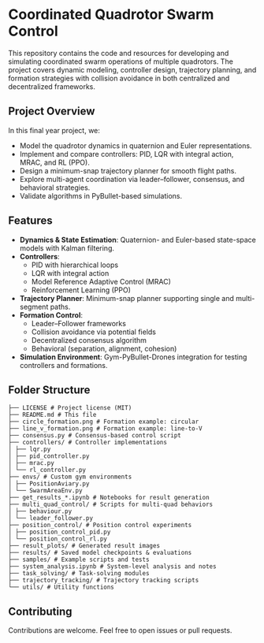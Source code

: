 # Coordinated Quadrotor Swarm Control

This repository contains the code and resources for developing and simulating coordinated swarm operations of multiple quadrotors. The project covers dynamic modeling, controller design, trajectory planning, and formation strategies with collision avoidance in both centralized and decentralized frameworks.

## Project Overview

In this final year project, we:

- Model the quadrotor dynamics in quaternion and Euler representations.
- Implement and compare controllers: PID, LQR with integral action, MRAC, and RL (PPO).
- Design a minimum-snap trajectory planner for smooth flight paths.
- Explore multi-agent coordination via leader–follower, consensus, and behavioral strategies.
- Validate algorithms in PyBullet-based simulations.

## Features

- **Dynamics & State Estimation**: Quaternion- and Euler-based state-space models with Kalman filtering.
- **Controllers**:
  - PID with hierarchical loops
  - LQR with integral action
  - Model Reference Adaptive Control (MRAC)
  - Reinforcement Learning (PPO)
- **Trajectory Planner**: Minimum-snap planner supporting single and multi-segment paths.
- **Formation Control**:
  - Leader–Follower frameworks
  - Collision avoidance via potential fields
  - Decentralized consensus algorithm
  - Behavioral (separation, alignment, cohesion)
- **Simulation Environment**: Gym-PyBullet-Drones integration for testing controllers and formations.

## Folder Structure
```
├── LICENSE # Project license (MIT)
├── README.md # This file
├── circle_formation.png # Formation example: circular
├── line_v_formation.png # Formation example: line-to-V
├── consensus.py # Consensus-based control script
├── controllers/ # Controller implementations
│ ├── lqr.py
│ ├── pid_controller.py
│ ├── mrac.py
│ └── rl_controller.py
├── envs/ # Custom gym environments
│ ├── PositionAviary.py
│ └── SwarmAreaEnv.py
├── get_results_*.ipynb # Notebooks for result generation
├── multi_quad_control/ # Scripts for multi-quad behaviors
│ ├── behaviour.py
│ └── leader_follower.py
├── position_control/ # Position control experiments
│ ├── position_control_pid.py
│ └── position_control_rl.py
├── result_plots/ # Generated result images
├── results/ # Saved model checkpoints & evaluations
├── samples/ # Example scripts and tests
├── system_analysis.ipynb # System-level analysis and notes
├── task_solving/ # Task-solving modules
├── trajectory_tracking/ # Trajectory tracking scripts
└── utils/ # Utility functions
```

## Contributing
Contributions are welcome. Feel free to open issues or pull requests.
